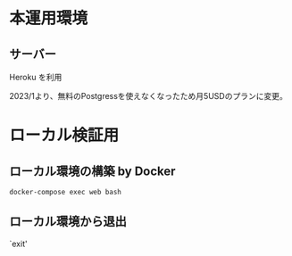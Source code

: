 
# 本運用環境

## サーバー

Heroku を利用

2023/1より、無料のPostgressを使えなくなったため月5USDのプランに変更。




# ローカル検証用

## ローカル環境の構築 by Docker

`docker-compose exec web bash`


## ローカル環境から退出

`exit'
